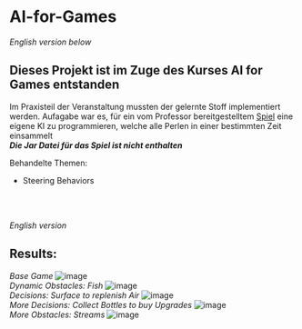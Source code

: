 # AI-for-Games
_English version below_

## Dieses Projekt ist im Zuge des Kurses AI for Games entstanden

Im Praxisteil der Veranstaltung mussten der gelernte Stoff implementiert werden. Aufagabe war es, für ein vom Professor bereitgestelltem [Spiel](#Results) eine eigene KI zu programmieren, welche alle Perlen in einer bestimmten Zeit einsammelt<br>
_**Die Jar Datei für das Spiel ist nicht enthalten**_

Behandelte Themen:
- Steering Behaviors

<br>
<br>

_English version_



## Results:


*Base Game*
![image](https://github.com/boTimPact/AI-for-Games/assets/119596476/a0b4d761-109a-497d-8138-384773377a34)
<br>
*Dynamic Obstacles: Fish*
![image](https://github.com/boTimPact/AI-for-Games/assets/119596476/bbd5dba9-8917-4385-ae75-3060ad568ccd)
<br>
*Decisions: Surface to replenish Air*
![image](https://github.com/boTimPact/AI-for-Games/assets/119596476/873e8135-257a-4f6c-8d38-772fd02cdf33)
<br>
*More Decisions: Collect Bottles to buy Upgrades*
![image](https://github.com/boTimPact/AI-for-Games/assets/119596476/144a682c-5f7a-4f8e-88b2-15cbbb0cf443)
<br>
*More Obstacles: Streams*
![image](https://github.com/boTimPact/AI-for-Games/assets/119596476/00cd26b9-36bd-45e0-8431-db4e201e7db7)
